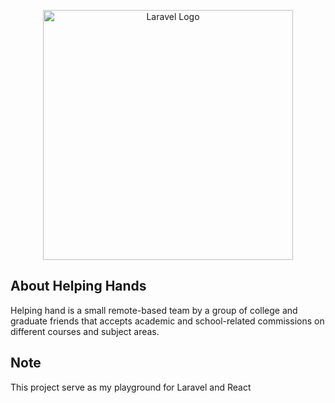 <p align="center"><a href="https://laravel.com" target="_blank"><img src="https://helping-hand-v1.vercel.app/images/logo/logo.svg" width="400" alt="Laravel Logo"></a></p>

## About Helping Hands

Helping hand is a small remote-based team by a group of college and graduate friends that accepts academic and school-related commissions on different courses and subject areas.


## Note
This project serve as my playground for Laravel and React
